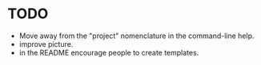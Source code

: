 TODO
====

* Move away from the "project" nomenclature in the command-line help.
* improve picture.
* in the README encourage people to create templates.
